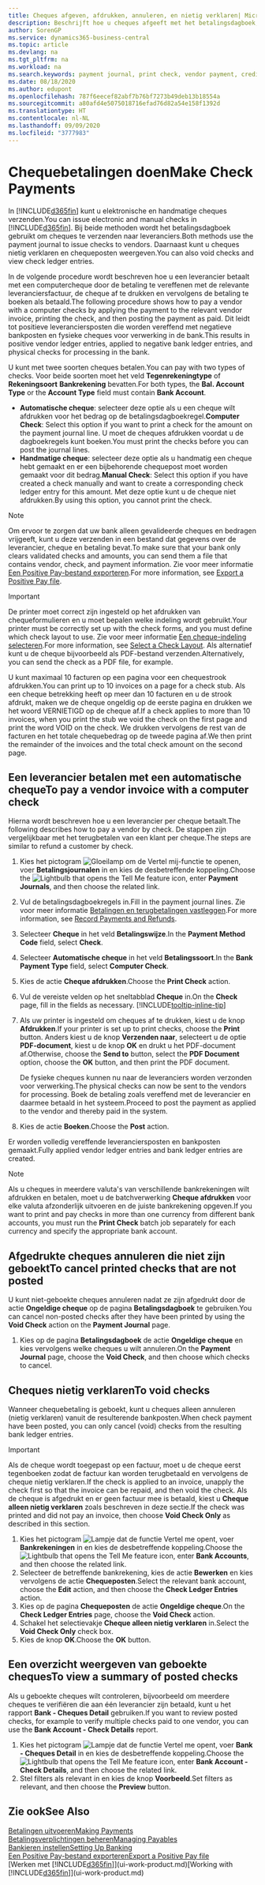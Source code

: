 ```yaml
---
title: Cheques afgeven, afdrukken, annuleren, en nietig verklaren| Microsoft Docs
description: Beschrijft hoe u cheques afgeeft met het betalingsdagboek, cheques afdrukt, en chequeposten nietig verklaart of weergeeft in Business Central.
author: SorenGP
ms.service: dynamics365-business-central
ms.topic: article
ms.devlang: na
ms.tgt_pltfrm: na
ms.workload: na
ms.search.keywords: payment journal, print check, vendor payment, creditor, debt, balance due, AP
ms.date: 08/18/2020
ms.author: edupont
ms.openlocfilehash: 787f6eecef82abf7b76bf7273b49deb13b18554a
ms.sourcegitcommit: a80afd4e5075018716efad76d82a54e158f1392d
ms.translationtype: HT
ms.contentlocale: nl-NL
ms.lasthandoff: 09/09/2020
ms.locfileid: "3777983"
---
```

# <a name="make-check-payments"></a><span data-ttu-id="7f90c-103">Chequebetalingen doen</span><span class="sxs-lookup"><span data-stu-id="7f90c-103">Make Check Payments</span></span>

<span data-ttu-id="7f90c-104">In [!INCLUDE[d365fin](includes/d365fin_md.md)] kunt u elektronische en handmatige cheques verzenden.</span><span class="sxs-lookup"><span data-stu-id="7f90c-104">You can issue electronic and manual checks in [!INCLUDE[d365fin](includes/d365fin_md.md)].</span></span> <span data-ttu-id="7f90c-105">Bij beide methoden wordt het betalingsdagboek gebruikt om cheques te verzenden naar leveranciers.</span><span class="sxs-lookup"><span data-stu-id="7f90c-105">Both methods use the payment journal to issue checks to vendors.</span></span> <span data-ttu-id="7f90c-106">Daarnaast kunt u cheques nietig verklaren en chequeposten weergeven.</span><span class="sxs-lookup"><span data-stu-id="7f90c-106">You can also void checks and view check ledger entries.</span></span>

<span data-ttu-id="7f90c-107">In de volgende procedure wordt beschreven hoe u een leverancier betaalt met een computercheque door de betaling te vereffenen met de relevante leveranciersfactuur, de cheque af te drukken en vervolgens de betaling te boeken als betaald.</span><span class="sxs-lookup"><span data-stu-id="7f90c-107">The following procedure shows how to pay a vendor with a computer checks by applying the payment to the relevant vendor invoice, printing the check, and then posting the payment as paid.</span></span> <span data-ttu-id="7f90c-108">Dit leidt tot positieve leveranciersposten die worden vereffend met negatieve bankposten en fysieke cheques voor verwerking in de bank.</span><span class="sxs-lookup"><span data-stu-id="7f90c-108">This results in positive vendor ledger entries, applied to negative bank ledger entries, and physical checks for processing in the bank.</span></span>

<span data-ttu-id="7f90c-109">U kunt met twee soorten cheques betalen.</span><span class="sxs-lookup"><span data-stu-id="7f90c-109">You can pay with two types of checks.</span></span> <span data-ttu-id="7f90c-110">Voor beide soorten moet het veld **Tegenrekeningtype** of **Rekeningsoort** **Bankrekening** bevatten.</span><span class="sxs-lookup"><span data-stu-id="7f90c-110">For both types, the **Bal. Account Type** or the **Account Type** field must contain **Bank Account**.</span></span>

- <span data-ttu-id="7f90c-111">**Automatische cheque**: selecteer deze optie als u een cheque wilt afdrukken voor het bedrag op de betalingsdagboekregel.</span><span class="sxs-lookup"><span data-stu-id="7f90c-111">**Computer Check**: Select this option if you want to print a check for the amount on the payment journal line.</span></span> <span data-ttu-id="7f90c-112">U moet de cheques afdrukken voordat u de dagboekregels kunt boeken.</span><span class="sxs-lookup"><span data-stu-id="7f90c-112">You must print the checks before you can post the journal lines.</span></span>
- <span data-ttu-id="7f90c-113">**Handmatige cheque**: selecteer deze optie als u handmatig een cheque hebt gemaakt en er een bijbehorende chequepost moet worden gemaakt voor dit bedrag.</span><span class="sxs-lookup"><span data-stu-id="7f90c-113">**Manual Check**: Select this option if you have created a check manually and want to create a corresponding check ledger entry for this amount.</span></span> <span data-ttu-id="7f90c-114">Met deze optie kunt u de cheque niet afdrukken.</span><span class="sxs-lookup"><span data-stu-id="7f90c-114">By using this option, you cannot print the check.</span></span>

> [!NOTE]  
> <span data-ttu-id="7f90c-115">Om ervoor te zorgen dat uw bank alleen gevalideerde cheques en bedragen vrijgeeft, kunt u deze verzenden in een bestand dat gegevens over de leverancier, cheque en betaling bevat.</span><span class="sxs-lookup"><span data-stu-id="7f90c-115">To make sure that your bank only clears validated checks and amounts, you can send them a file that contains vendor, check, and payment information.</span></span> <span data-ttu-id="7f90c-116">Zie voor meer informatie [Een Positive Pay-bestand exporteren](finance-how-positive-pay.md).</span><span class="sxs-lookup"><span data-stu-id="7f90c-116">For more information, see [Export a Positive Pay file](finance-how-positive-pay.md).</span></span>

> [!IMPORTANT]
> <span data-ttu-id="7f90c-117">De printer moet correct zijn ingesteld op het afdrukken van chequeformulieren en u moet bepalen welke indeling wordt gebruikt.</span><span class="sxs-lookup"><span data-stu-id="7f90c-117">Your printer must be correctly set up with the check forms, and you must define which check layout to use.</span></span> <span data-ttu-id="7f90c-118">Zie voor meer informatie [Een cheque-indeling selecteren](finance-how-define-check-layouts.md).</span><span class="sxs-lookup"><span data-stu-id="7f90c-118">For more information, see [Select a Check Layout](finance-how-define-check-layouts.md).</span></span> <span data-ttu-id="7f90c-119">Als alternatief kunt u de cheque bijvoorbeeld als PDF-bestand verzenden.</span><span class="sxs-lookup"><span data-stu-id="7f90c-119">Alternatively, you can send the check as a PDF file, for example.</span></span>  

<span data-ttu-id="7f90c-120">U kunt maximaal 10 facturen op een pagina voor een chequestrook afdrukken.</span><span class="sxs-lookup"><span data-stu-id="7f90c-120">You can print up to 10 invoices on a page for a check stub.</span></span> <span data-ttu-id="7f90c-121">Als een cheque betrekking heeft op meer dan 10 facturen en u de strook afdrukt, maken we de cheque ongeldig op de eerste pagina en drukken we het woord VERNIETIGD op de cheque af.</span><span class="sxs-lookup"><span data-stu-id="7f90c-121">If a check applies to more than 10 invoices, when you print the stub we void the check on the first page and print the word VOID on the check.</span></span> <span data-ttu-id="7f90c-122">We drukken vervolgens de rest van de facturen en het totale chequebedrag op de tweede pagina af.</span><span class="sxs-lookup"><span data-stu-id="7f90c-122">We then print the remainder of the invoices and the total check amount on the second page.</span></span>

## <a name="to-pay-a-vendor-invoice-with-a-computer-check"></a><span data-ttu-id="7f90c-123">Een leverancier betalen met een automatische cheque</span><span class="sxs-lookup"><span data-stu-id="7f90c-123">To pay a vendor invoice with a computer check</span></span>
<span data-ttu-id="7f90c-124">Hierna wordt beschreven hoe u een leverancier per cheque betaalt.</span><span class="sxs-lookup"><span data-stu-id="7f90c-124">The following describes how to pay a vendor by check.</span></span> <span data-ttu-id="7f90c-125">De stappen zijn vergelijkbaar met het terugbetalen van een klant per cheque.</span><span class="sxs-lookup"><span data-stu-id="7f90c-125">The steps are similar to refund a customer by check.</span></span>

1. <span data-ttu-id="7f90c-126">Kies het pictogram ![Gloeilamp om de Vertel mij-functie te openen](media/ui-search/search_small.png "Vertel me wat u wilt doen"), voer **Betalingsjournalen** in en kies de desbetreffende koppeling.</span><span class="sxs-lookup"><span data-stu-id="7f90c-126">Choose the ![Lightbulb that opens the Tell Me feature](media/ui-search/search_small.png "Tell me what you want to do") icon, enter **Payment Journals**, and then choose the related link.</span></span>
2. <span data-ttu-id="7f90c-127">Vul de betalingsdagboekregels in.</span><span class="sxs-lookup"><span data-stu-id="7f90c-127">Fill in the payment journal lines.</span></span> <span data-ttu-id="7f90c-128">Zie voor meer informatie [Betalingen en terugbetalingen vastleggen](payables-how-post-payments-refunds.md).</span><span class="sxs-lookup"><span data-stu-id="7f90c-128">For more information, see [Record Payments and Refunds](payables-how-post-payments-refunds.md).</span></span>
3. <span data-ttu-id="7f90c-129">Selecteer **Cheque** in het veld **Betalingswijze**.</span><span class="sxs-lookup"><span data-stu-id="7f90c-129">In the **Payment Method Code** field, select **Check**.</span></span>
4. <span data-ttu-id="7f90c-130">Selecteer **Automatische cheque** in het veld **Betalingssoort**.</span><span class="sxs-lookup"><span data-stu-id="7f90c-130">In the **Bank Payment Type** field, select **Computer Check**.</span></span>
5. <span data-ttu-id="7f90c-131">Kies de actie **Cheque afdrukken**.</span><span class="sxs-lookup"><span data-stu-id="7f90c-131">Choose the **Print Check** action.</span></span>
6. <span data-ttu-id="7f90c-132">Vul de vereiste velden op het sneltabblad **Cheque** in.</span><span class="sxs-lookup"><span data-stu-id="7f90c-132">On the **Check** page, fill in the fields as necessary.</span></span> [!INCLUDE[tooltip-inline-tip](includes/tooltip-inline-tip_md.md)]
7. <span data-ttu-id="7f90c-133">Als uw printer is ingesteld om cheques af te drukken, kiest u de knop **Afdrukken**.</span><span class="sxs-lookup"><span data-stu-id="7f90c-133">If your printer is set up to print checks, choose the **Print** button.</span></span> <span data-ttu-id="7f90c-134">Anders kiest u de knop **Verzenden naar**, selecteert u de optie **PDF-document**, kiest u de knop **OK** en drukt u het PDF-document af.</span><span class="sxs-lookup"><span data-stu-id="7f90c-134">Otherwise, choose the **Send to** button, select the **PDF Document** option, choose the **OK** button, and then print the PDF document.</span></span>

    <span data-ttu-id="7f90c-135">De fysieke cheques kunnen nu naar de leveranciers worden verzonden voor verwerking.</span><span class="sxs-lookup"><span data-stu-id="7f90c-135">The physical checks can now be sent to the vendors for processing.</span></span> <span data-ttu-id="7f90c-136">Boek de betaling zoals vereffend met de leverancier en daarmee betaald in het systeem.</span><span class="sxs-lookup"><span data-stu-id="7f90c-136">Proceed to post the payment as applied to the vendor and thereby paid in the system.</span></span>
8. <span data-ttu-id="7f90c-137">Kies de actie **Boeken**.</span><span class="sxs-lookup"><span data-stu-id="7f90c-137">Choose the **Post** action.</span></span>

<span data-ttu-id="7f90c-138">Er worden volledig vereffende leveranciersposten en bankposten gemaakt.</span><span class="sxs-lookup"><span data-stu-id="7f90c-138">Fully applied vendor ledger entries and bank ledger entries are created.</span></span>

> [!NOTE]  
> <span data-ttu-id="7f90c-139">Als u cheques in meerdere valuta's van verschillende bankrekeningen wilt afdrukken en betalen, moet u de batchverwerking **Cheque afdrukken** voor elke valuta afzonderlijk uitvoeren en de juiste bankrekening opgeven.</span><span class="sxs-lookup"><span data-stu-id="7f90c-139">If you want to print and pay checks in more than one currency from different bank accounts, you must run the **Print Check** batch job separately for each currency and specify the appropriate bank account.</span></span>

## <a name="to-cancel-printed-checks-that-are-not-posted"></a><span data-ttu-id="7f90c-140">Afgedrukte cheques annuleren die niet zijn geboekt</span><span class="sxs-lookup"><span data-stu-id="7f90c-140">To cancel printed checks that are not posted</span></span>
<span data-ttu-id="7f90c-141">U kunt niet-geboekte cheques annuleren nadat ze zijn afgedrukt door de actie **Ongeldige cheque** op de pagina **Betalingsdagboek** te gebruiken.</span><span class="sxs-lookup"><span data-stu-id="7f90c-141">You can cancel non-posted checks after they have been printed by using the **Void Check** action on the **Payment Journal** page.</span></span>

1. <span data-ttu-id="7f90c-142">Kies op de pagina **Betalingsdagboek** de actie **Ongeldige cheque** en kies vervolgens welke cheques u wilt annuleren.</span><span class="sxs-lookup"><span data-stu-id="7f90c-142">On the **Payment Journal** page, choose the **Void Check**, and then choose which checks to cancel.</span></span>

## <a name="to-void-checks"></a><span data-ttu-id="7f90c-143">Cheques nietig verklaren</span><span class="sxs-lookup"><span data-stu-id="7f90c-143">To void checks</span></span>

<span data-ttu-id="7f90c-144">Wanneer chequebetaling is geboekt, kunt u cheques alleen annuleren (nietig verklaren) vanuit de resulterende bankposten.</span><span class="sxs-lookup"><span data-stu-id="7f90c-144">When check payment have been posted, you can only cancel (void) checks from the resulting bank ledger entries.</span></span>

> [!IMPORTANT]
> <span data-ttu-id="7f90c-145">Als de cheque wordt toegepast op een factuur, moet u de cheque eerst tegenboeken zodat de factuur kan worden terugbetaald en vervolgens de cheque nietig verklaren.</span><span class="sxs-lookup"><span data-stu-id="7f90c-145">If the check is applied to an invoice, unapply the check first so that the invoice can be repaid, and then void the check.</span></span> <span data-ttu-id="7f90c-146">Als de cheque is afgedrukt en er geen factuur mee is betaald, kiest u **Cheque alleen nietig verklaren** zoals beschreven in deze sectie.</span><span class="sxs-lookup"><span data-stu-id="7f90c-146">If the check was printed and did not pay an invoice, then choose **Void Check Only** as described in this section.</span></span>

1. <span data-ttu-id="7f90c-147">Kies het pictogram ![Lampje dat de functie Vertel me opent](media/ui-search/search_small.png "Vertel me wat u wilt doen"), voer **Bankrekeningen** in en kies de desbetreffende koppeling.</span><span class="sxs-lookup"><span data-stu-id="7f90c-147">Choose the ![Lightbulb that opens the Tell Me feature](media/ui-search/search_small.png "Tell me what you want to do") icon, enter **Bank Accounts**, and then choose the related link.</span></span>
2. <span data-ttu-id="7f90c-148">Selecteer de betreffende bankrekening, kies de actie **Bewerken** en kies vervolgens de actie **Chequeposten**.</span><span class="sxs-lookup"><span data-stu-id="7f90c-148">Select the relevant bank account, choose the **Edit** action, and then choose the **Check Ledger Entries** action.</span></span>
3. <span data-ttu-id="7f90c-149">Kies op de pagina **Chequeposten** de actie **Ongeldige cheque**.</span><span class="sxs-lookup"><span data-stu-id="7f90c-149">On the **Check Ledger Entries** page, choose the **Void Check** action.</span></span>
4. <span data-ttu-id="7f90c-150">Schakel het selectievakje **Cheque alleen nietig verklaren** in.</span><span class="sxs-lookup"><span data-stu-id="7f90c-150">Select the **Void Check Only** check box.</span></span>
5. <span data-ttu-id="7f90c-151">Kies de knop **OK**.</span><span class="sxs-lookup"><span data-stu-id="7f90c-151">Choose the **OK** button.</span></span>

## <a name="to-view-a-summary-of-posted-checks"></a><span data-ttu-id="7f90c-152">Een overzicht weergeven van geboekte cheques</span><span class="sxs-lookup"><span data-stu-id="7f90c-152">To view a summary of posted checks</span></span>
<span data-ttu-id="7f90c-153">Als u geboekte cheques wilt controleren, bijvoorbeeld om meerdere cheques te verifiëren die aan één leverancier zijn betaald, kunt u het rapport **Bank - Cheques Detail** gebruiken.</span><span class="sxs-lookup"><span data-stu-id="7f90c-153">If you want to review posted checks, for example to verify multiple checks paid to one vendor, you can use the **Bank Account - Check Details** report.</span></span>
1. <span data-ttu-id="7f90c-154">Kies het pictogram ![Lampje dat de functie Vertel me opent](media/ui-search/search_small.png "Vertel me wat u wilt doen"), voer **Bank - Cheques Detail** in en kies de desbetreffende koppeling.</span><span class="sxs-lookup"><span data-stu-id="7f90c-154">Choose the ![Lightbulb that opens the Tell Me feature](media/ui-search/search_small.png "Tell me what you want to do") icon, enter **Bank Account - Check Details**, and then choose the related link.</span></span>
2. <span data-ttu-id="7f90c-155">Stel filters als relevant in en kies de knop **Voorbeeld**.</span><span class="sxs-lookup"><span data-stu-id="7f90c-155">Set filters as relevant, and then choose the **Preview** button.</span></span>

## <a name="see-also"></a><span data-ttu-id="7f90c-156">Zie ook</span><span class="sxs-lookup"><span data-stu-id="7f90c-156">See Also</span></span>
[<span data-ttu-id="7f90c-157">Betalingen uitvoeren</span><span class="sxs-lookup"><span data-stu-id="7f90c-157">Making Payments</span></span>](payables-make-payments.md)  
[<span data-ttu-id="7f90c-158">Betalingsverplichtingen beheren</span><span class="sxs-lookup"><span data-stu-id="7f90c-158">Managing Payables</span></span>](payables-manage-payables.md)  
[<span data-ttu-id="7f90c-159">Bankieren instellen</span><span class="sxs-lookup"><span data-stu-id="7f90c-159">Setting Up Banking</span></span>](bank-setup-banking.md)  
[<span data-ttu-id="7f90c-160">Een Positive Pay-bestand exporteren</span><span class="sxs-lookup"><span data-stu-id="7f90c-160">Export a Positive Pay file</span></span>](finance-how-positive-pay.md)  
<span data-ttu-id="7f90c-161">[Werken met [!INCLUDE[d365fin](includes/d365fin_md.md)]](ui-work-product.md)</span><span class="sxs-lookup"><span data-stu-id="7f90c-161">[Working with [!INCLUDE[d365fin](includes/d365fin_md.md)]](ui-work-product.md)</span></span>  

